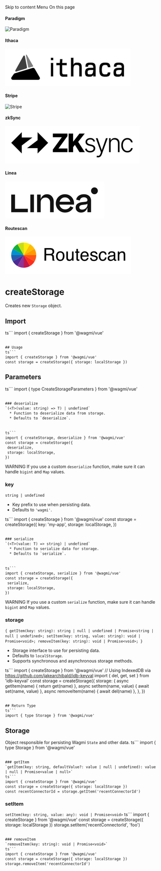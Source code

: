 Skip to content 
Menu
On this page
#### Paradigm
![Paradigm](https://raw.githubusercontent.com/wevm/.github/main/content/sponsors/paradigm-light.svg)
#### Ithaca
![Ithaca](https://raw.githubusercontent.com/wevm/.github/main/content/sponsors/ithaca-light.svg)
#### Stripe
![Stripe](https://raw.githubusercontent.com/wevm/.github/main/content/sponsors/stripe-light.svg)
#### zkSync
![zkSync](https://raw.githubusercontent.com/wevm/.github/main/content/sponsors/zksync-light.svg)
#### Linea
![Linea](https://raw.githubusercontent.com/wevm/.github/main/content/sponsors/linea-light.svg)
#### Routescan
![Routescan](https://raw.githubusercontent.com/wevm/.github/main/content/sponsors/routescan-light.svg)
# createStorage ​
Creates new `Storage` object.
## Import ​
ts```
import { createStorage } from '@wagmi/vue'
```

## Usage ​
ts```
import { createStorage } from '@wagmi/vue'
const storage = createStorage({ storage: localStorage })
```

## Parameters ​
ts```
import { type CreateStorageParameters } from '@wagmi/vue'
```

### deserialize ​
`(<T>(value: string) => T) | undefined`
  * Function to deserialize data from storage.
  * Defaults to `deserialize`.


ts```
import { createStorage, deserialize } from '@wagmi/vue'
const storage = createStorage({
 deserialize, 
 storage: localStorage,
})
```

WARNING
If you use a custom `deserialize` function, make sure it can handle `bigint` and `Map` values.
### key ​
`string | undefined`
  * Key prefix to use when persisting data.
  * Defaults to `'wagmi'`.


ts```
import { createStorage } from '@wagmi/vue'
const storage = createStorage({
 key: 'my-app', 
 storage: localStorage,
})
```

### serialize ​
`(<T>(value: T) => string) | undefined`
  * Function to serialize data for storage.
  * Defaults to `serialize`.


ts```
import { createStorage, serialize } from '@wagmi/vue'
const storage = createStorage({
 serialize, 
 storage: localStorage,
})
```

WARNING
If you use a custom `serialize` function, make sure it can handle `bigint` and `Map` values.
### storage ​
`{ getItem(key: string): string | null | undefined | Promise<string | null | undefined>; setItem(key: string, value: string): void | Promise<void>; removeItem(key: string): void | Promise<void>; }`
  * Storage interface to use for persisting data.
  * Defaults to `localStorage`.
  * Supports synchronous and asynchronous storage methods.


ts```
import { createStorage } from '@wagmi/vue'
// Using IndexedDB via https://github.com/jakearchibald/idb-keyval
import { del, get, set } from 'idb-keyval'
const storage = createStorage({
 storage: { 
  async getItem(name) { 
   return get(name)
  }, 
  async setItem(name, value) { 
   await set(name, value) 
  }, 
  async removeItem(name) { 
   await del(name) 
  }, 
 }, 
})
```

## Return Type ​
ts```
import { type Storage } from '@wagmi/vue'
```

## Storage ​
Object responsible for persisting Wagmi `State` and other data.
ts```
import { type Storage } from '@wagmi/vue'
```

### getItem ​
`getItem(key: string, defaultValue?: value | null | undefined): value | null | Promise<value | null>`
ts```
import { createStorage } from '@wagmi/vue'
const storage = createStorage({ storage: localStorage })
const recentConnectorId = storage.getItem('recentConnectorId')
```

### setItem ​
`setItem(key: string, value: any): void | Promise<void>`
ts```
import { createStorage } from '@wagmi/vue'
const storage = createStorage({ storage: localStorage })
storage.setItem('recentConnectorId', 'foo')
```

### removeItem ​
`removeItem(key: string): void | Promise<void>`
ts```
import { createStorage } from '@wagmi/vue'
const storage = createStorage({ storage: localStorage })
storage.removeItem('recentConnectorId')
```

